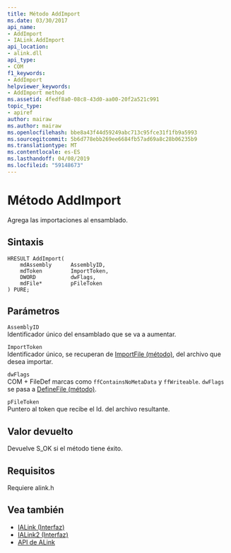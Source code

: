 ```yaml
---
title: Método AddImport
ms.date: 03/30/2017
api_name:
- AddImport
- IALink.AddImport
api_location:
- alink.dll
api_type:
- COM
f1_keywords:
- AddImport
helpviewer_keywords:
- AddImport method
ms.assetid: 4fedf8a0-08c8-43d0-aa00-20f2a521c991
topic_type:
- apiref
author: mairaw
ms.author: mairaw
ms.openlocfilehash: bbe8a43f44d59249abc713c95fce31f1fb9a5993
ms.sourcegitcommit: 5b6d778ebb269ee6684fb57ad69a8c28b06235b9
ms.translationtype: MT
ms.contentlocale: es-ES
ms.lasthandoff: 04/08/2019
ms.locfileid: "59148673"
---
```

# <a name="addimport-method"></a>Método AddImport
Agrega las importaciones al ensamblado.  
  
## <a name="syntax"></a>Sintaxis  
  
```  
HRESULT AddImport(  
    mdAssembly      AssemblyID,  
    mdToken         ImportToken,  
    DWORD           dwFlags,  
    mdFile*         pFileToken  
) PURE;  
```  
  
## <a name="parameters"></a>Parámetros  
 `AssemblyID`  
 Identificador único del ensamblado que se va a aumentar.  
  
 `ImportToken`  
 Identificador único, se recuperan de [ImportFile (método)](../../../../docs/framework/unmanaged-api/alink/importfile-method.md), del archivo que desea importar.  
  
 `dwFlags`  
 COM + FileDef marcas como `ffContainsNoMetaData` y `ffWriteable`. `dwFlags` se pasa a [DefineFile (método)](../../../../docs/framework/unmanaged-api/metadata/imetadataassemblyemit-definefile-method.md).  
  
 `pFileToken`  
 Puntero al token que recibe el Id. del archivo resultante.  
  
## <a name="return-value"></a>Valor devuelto  
 Devuelve S_OK si el método tiene éxito.  
  
## <a name="requirements"></a>Requisitos  
 Requiere alink.h  
  
## <a name="see-also"></a>Vea también

- [IALink (Interfaz)](../../../../docs/framework/unmanaged-api/alink/ialink-interface.md)
- [IALink2 (Interfaz)](../../../../docs/framework/unmanaged-api/alink/ialink2-interface.md)
- [API de ALink](../../../../docs/framework/unmanaged-api/alink/index.md)

